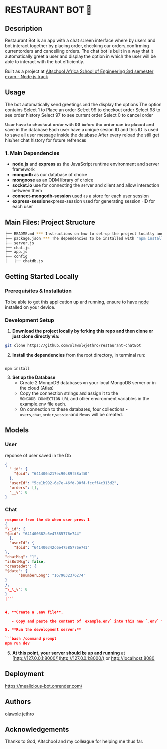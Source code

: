 # RESTAURANT BOT 📝

## Description

Restaurant Bot is an app with a chat screen interface where by users and bot interact together by placing order, checking our orders,confirming currentorders and cancelling orders. The chat bot is built in a way that it automatically greet a user and display the option in which the user will be able to interact with the bot efficiently.

Built as a project at [Altschool Africa School of Engineering 3rd semester exam - Node.js track](https://docs.google.com/document/d/1wI4Y7eIQy9Qs9sR9JLoJglNJp5B4i4rV2Ch6-JV-dfo/edit)

## Usage

The bot automatically send greetings and the display the options
The option contains
Select 1 to Place an order
Select 99 to checkout order
Select 98 to see order history
Select 97 to see current order
Select 0 to cancel order

User have to checkout order with 99 before the order can be placed and save in the database
Each user have a unique sesion ID and this ID is used to save all user message inside the database
After every reload the still get his/her chat history for future refrences

### 1. Main Dependencies

- **node.js** and **express** as the JavaScript runtime environment and server framework
- **mongodb** as our database of choice
- **mongoose** as an ODM library of choice
- **socket.io** use for connecting the server and client and allow interaction between them
- **connect-mongodb-session** used as a store for each user session
- **express-session**express-session used for generating session -ID for each user

## Main Files: Project Structure

```sh
├── README.md *** Instructions on how to set-up the project locally and usasge of the app
├── package.json *** The dependencies to be installed with "npm install"
├── server.js
├── chat.js
├── app.js
├── config
│   ├── chatdb.js

```

## Getting Started Locally

### Prerequisites & Installation

To be able to get this application up and running, ensure to have [node](https://nodejs.org/en/download/) installed on your device.

### Development Setup

1. **Download the project locally by forking this repo and then clone or just clone directly via:**

```bash
git clone https://github.com/olawolejethro/restaurant-chatBot
```

2. **Install the dependencies** from the root directory, in terminal run:

```

npm install

```

3. **Set up the Database**
   - Create 2 MongoDB databases on your local MongoDB server or in the cloud (Atlas)
   - Copy the connection strings and assign it to the `MONGODB_CONNECTION_URL` and other environment variables in the example.env file each.
   - On connection to these databases, four collections - `users`,`chat`,`order`,`session`and `Menus` will be created.

## Models

### User

reponse of user saved in the Db

```json
{
  "_id": {
    "$oid": "641400a217ec90c89f58af50"
  },
  "userId": "5ce1b992-6e7e-46fd-90fd-fccff4c313d2",
  "orders": [],
  "__v": 0
}
```

### Chat

````json
response from the db when user press 1
{
"\_id": {
"$oid": "641400382c6e47585776e744"
  },
  "userId": {
    "$oid": "641400342c6e47585776e741"
},
"chatMsg": "1",
"isBotMsg": false,
"createdAt": {
"$date": {
      "$numberLong": "1679032376274"
}
},
"\_\_v": 0
}
|```


4. **Create a .env file**.

   - Copy and paste the content of `example.env` into this new `.env` file.

5. **Run the development server:**

```bash /command prompt
npm run dev
````

5. **At this point, your server should be up and running** at [http://127.0.0.1:8000/](http://127.0.0.1:8000/) or [http://localhost:8080](http://localhost:8080)

## Deployment

https://mealicious-bot.onrender.com/

## Authors

[olawole jethro](https://github.com/olawolejethro/restaurant-chatBot)

## Acknowledgements

Thanks to God, Altschool and my colleague for helping me thus far.
